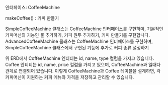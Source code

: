 인터페이스: CoffeeMachine

makeCoffee() : 커피 만들기

SimpleCoffeeMachine 클래스는 CoffeeMachine 인터페이스를 구현하며, 기본적인 커피머신의 기능인 물 추가하기, 커피 원두 추가하기, 커피 만들기를 구현합니다. 
AdvancedCoffeeMachine 클래스는 CoffeeMachine 인터페이스를 구현하며, SimpleCoffeeMachine 클래스에서 구현된 기능에 추가로 커피 종류 설정하기

위 ERD에서 CoffeeMachine 엔티티는 id, name, type 컬럼을 가지고 있습니다. 
Coffee 엔티티는 id, name, price 컬럼을 가지고 있으며, CoffeeMachine과 일대다 관계로 연결되어 있습니다. 
이렇게 CoffeeMachine과 Coffee 테이블을 설계하면, 각 커피머신이 지원하는 커피 메뉴와 가격을 저장하고 관리할 수 있습니다.
